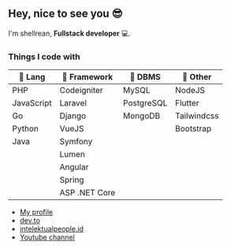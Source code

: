 ## Hey, nice to see you :sunglasses:
I'm shellrean, **Fullstack developer** :computer:.
### Things I code with
|:green_book: Lang| :ledger: Framework  | :orange_book: DBMS|:blue_book: Other |
|---|---|---|---|
| PHP  |Codeigniter   |  MySQL | NodeJS  |
| JavaScript  |Laravel   |  PostgreSQL |Flutter   |
| Go  |Django   |MongoDB   |  Tailwindcss |
| Python  | VueJS  |   | Bootstrap |
| Java | Symfony | | |
| | Lumen | | |
| | Angular | | |
| | Spring | | |
| | ASP .NET Core | | |

- [My profile](https://shellrean.id)
- [dev.to](https://dev.to/shellrean)
- [intelektualpeople.id](https://intelektualpeople.id/author/shellrean/)
- [Youtube channel](https://www.youtube.com/channel/UCyl1KUVo1qc6saahQx4NCqg)

